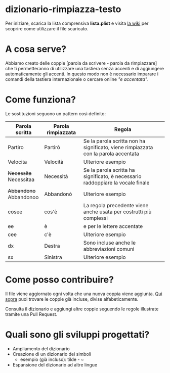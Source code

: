 # dizionario-rimpiazza-testo
Per iniziare, scarica la lista comprensiva **lista.plist** e visita [la wiki](https://github.com/Astisme/dizionario-rimpiazza-testo/wiki) per scoprire come utilizzare il file scaricato.

# A cosa serve?
Abbiamo creato delle coppie [parola da scrivere - parola da rimpiazzare] che ti permetteranno di utilizzare una tastiera senza accenti e di aggiungere automaticamente gli accenti.
In questo modo non è necessario imparare i comandi della tastiera internazionale o cercare online _"e accentata"_.

# Come funziona?
Le sostituzioni seguono un pattern così definito:
<table>
  <thead>
    <th>Parola scritta</th>
    <th>Parola rimpiazzata</th>
    <th>Regola</th>
  </thead>
  <tbody>
    <tr>
      <td>Partiro</td>
      <td>Partirò</td>
      <td>Se la parola scritta non ha significato, viene rimpiazzata con la parola accentata</td>
    </tr>
    <tr>
      <td>Velocita</td>
      <td>Velocità</td>
      <td>Ulteriore esempio</td>
    </tr>
    <tr>
      <td><del>Necessita</del><br />Necessitaa</td>
      <td>Necessità</td>
      <td>Se la parola scritta ha significato, è necessario raddoppiare la vocale finale</td>
    </tr>
    <tr>
      <td><del>Abbandono</del><br />Abbandonoo</td>
      <td>Abbandonò</td>
      <td>Ulteriore esempio</td>
    </tr>
    <tr>
      <td>cosee</td>
      <td>cos'è</td>
      <td>La regola precedente viene anche usata per costrutti più complessi</td>
    </tr>
    <tr>
      <td>ee</td>
      <td>è</td>
      <td>e per le lettere accentate</td>
    </tr>
    <tr>
      <td>cee</td>
      <td>c'è</td>
      <td>Ulteriore esempio</td>
    </tr>
    <tr>
      <td>dx</td>
      <td>Destra</td>
      <td>Sono incluse anche le abbreviazioni comuni</td>
    </tr>
    <tr>
      <td>sx</td>
      <td>Sinistra</td>
      <td>Ulteriore esempio</td>
    </tr>
  </tbody>
</table>

# Come posso contribuire?
Il file viene aggiornato ogni volta che una nuova coppia viene aggiunta. [Qui sopra](https://github.com/Astisme/dizionario-rimpiazza-testo/tree/main/lista-alfabetica) puoi trovare le coppie già incluse, divise alfabeticamente.

Consulta il dizionario e aggiungi altre coppie seguendo le regole illustrate tramite una Pull Request.

# Quali sono gli sviluppi progettati?
- Ampliamento del dizionario
- Creazione di un dizionario dei simboli
  - esempio (già incluso): tilde - ~
- Espansione del dizionario ad altre lingue
